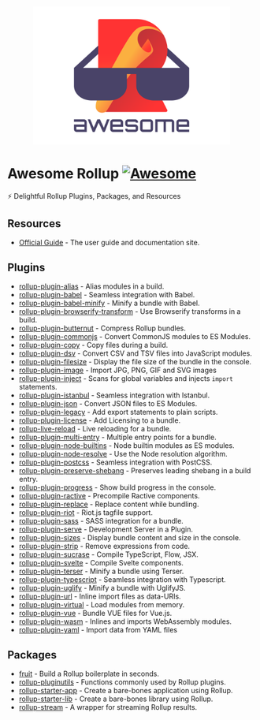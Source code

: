 <div align="center">
	<img width="400" src="media/logo.svg" alt="Awesome Rollup">
</div>

# Awesome Rollup [![Awesome](https://awesome.re/badge.svg)](https://awesome.re)

⚡️ Delightful Rollup Plugins, Packages, and Resources

## Resources

- [Official Guide](https://rollupjs.org/guide/en) - The user guide and documentation site.

## Plugins

- [rollup-plugin-alias](https://github.com/rollup/rollup-plugin-alias) - Alias modules in a build.
- [rollup-plugin-babel](https://github.com/rollup/rollup-plugin-babel) - Seamless integration with Babel.
- [rollup-plugin-babel-minify](https://github.com/Comandeer/rollup-plugin-babel-minify) - Minify a bundle with Babel.
- [rollup-plugin-browserify-transform](https://www.npmjs.com/package/rollup-plugin-browserify-transform) - Use Browserify transforms in a build.
- [rollup-plugin-butternut](https://github.com/rollup/rollup-plugin-butternut) - Compress Rollup bundles.
- [rollup-plugin-commonjs](https://github.com/rollup/rollup-plugin-commonjs) - Convert CommonJS modules to ES Modules.
- [rollup-plugin-copy](https://github.com/meuter/rollup-plugin-copy) - Copy files during a build.
- [rollup-plugin-dsv](https://github.com/rollup/rollup-plugin-dsv) - Convert CSV and TSV files into JavaScript modules.
- [rollup-plugin-filesize](https://github.com/ritz078/rollup-plugin-filesize) - Display the file size of the bundle in the console.
- [rollup-plugin-image](https://github.com/rollup/rollup-plugin-image) - Import JPG, PNG, GIF and SVG images
- [rollup-plugin-inject](https://github.com/rollup/rollup-plugin-inject) - Scans for global variables and injects `import` statements.
- [rollup-plugin-istanbul](https://github.com/artberri/rollup-plugin-istanbul) - Seamless integration with Istanbul.
- [rollup-plugin-json](https://github.com/rollup/rollup-plugin-json) - Convert JSON files to ES Modules.
- [rollup-plugin-legacy](https://github.com/rollup/rollup-plugin-legacy) - Add export statements to plain scripts.
- [rollup-plugin-license](https://github.com/mjeanroy/rollup-plugin-license) - Add Licensing to a bundle.
- [rollup-live-reload](https://github.com/thgh/rollup-plugin-livereload) - Live reloading for a bundle.
- [rollup-plugin-multi-entry](https://github.com/rollup/rollup-plugin-multi-entry) - Multiple entry points for a bundle.
- [rollup-plugin-node-builtins](https://github.com/rollup/rollup-plugin-node-builtins) - Node builtin modules as ES modules.
- [rollup-plugin-node-resolve](https://github.com/rollup/rollup-plugin-node-resolve) - Use the Node resolution algorithm.
- [rollup-plugin-postcss](https://github.com/egoist/rollup-plugin-postcss) - Seamless integration with PostCSS.
- [rollup-plugin-preserve-shebang](https://github.com/developit/rollup-plugin-preserve-shebang) - Preserves leading shebang in a build entry.
- [rollup-plugin-progress](https://github.com/jkuri/rollup-plugin-progress) - Show build progress in the console.
- [rollup-plugin-ractive](https://github.com/rollup/rollup-plugin-reactive) - Precompile Ractive components.
- [rollup-plugin-replace](https://github.com/rollup/rollup-plugin-replace) - Replace content while bundling.
- [rollup-plugin-riot](https://github.com/riot/rollup-plugin-riot) - Riot.js tagfile support.
- [rollup-plugin-sass](https://github.com/differui/rollup-plugin-sass#readme) - SASS integration for a bundle.
- [rollup-plugin-serve](https://github.com/thgh/rollup-plugin-serve) - Development Server in a Plugin.
- [rollup-plugin-sizes](https://github.com/tivac/rollup-plugin-sizes) - Display bundle content and size in the console.
- [rollup-plugin-strip](https://github.com/rollup/rollup-plugin-strip) - Remove expressions from code.
- [rollup-plugin-sucrase](https://github.com/rollup/rollup-plugin-sucrase) - Compile TypeScript, Flow, JSX.
- [rollup-plugin-svelte](https://github.com/rollup/rollup-plugin-svelte) - Compile Svelte components.
- [rollup-plugin-terser](https://github.com/TrySound/rollup-plugin-terser) - Minify a bundle using Terser.
- [rollup-plugin-typescript](https://github.com/rollup/rollup-plugin-typescript) - Seamless integration with Typescript.
- [rollup-plugin-uglify](https://github.com/TrySound/rollup-plugin-uglify) - Minify a bundle with UglifyJS.
- [rollup-plugin-url](https://github.com/rollup/rollup-plugin-url) - Inline import files as data-URIs.
- [rollup-plugin-virtual](https://github.com/rollup/rollup-plugin-virtual) - Load modules from memory.
- [rollup-plugin-vue](https://github.com/vuejs/rollup-plugin-vue#readme) - Bundle VUE files for Vue.js.
- [rollup-plugin-wasm](https://github.com/rollup/rollup-plugin-wasm) - Inlines and imports WebAssembly modules.
- [rollup-plugin-yaml](https://github.com/rollup/rollup-plugin-yaml) - Import data from YAML files

## Packages

- [fruit](https://github.com/jaebradley/fruit#readme) - Build a Rollup boilerplate in seconds.
- [rollup-pluginutils](https://github.com/rollup/rollup-pluginutils) - Functions commonly used by Rollup plugins.
- [rollup-starter-app](https://github.com/rollup/rollup-starter-app) - Create a bare-bones application using Rollup.
- [rollup-starter-lib](https://github.com/rollup/rollup-starter-lib) - Create a bare-bones library using Rollup.
- [rollup-stream](https://github.com/permutatrix/rollup-stream) - A wrapper for streaming Rollup results.
